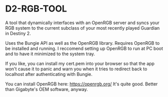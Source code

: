 ﻿# D2-RGB-TOOL

A tool that dynamically interfaces with an OpenRGB server and syncs your RGB system to the current subclass of your most recently played Guardian in Destiny 2. 

Uses the Bungie API as well as the OpenRGB library. Requires OpenRGB to be installed and running. I reccomend setting up OpenRGB to run at PC boot and to have it minimized to the system tray.

If you like, you can install my cert.pem into your browser so that the app won't cause it to panic and warn you when it tries to redirect back to localhost after authenticating with Bungie.

You can install OpenRGB here: https://openrgb.org/
It's quite good. Better than Gigabyte's OEM software, anyway.
